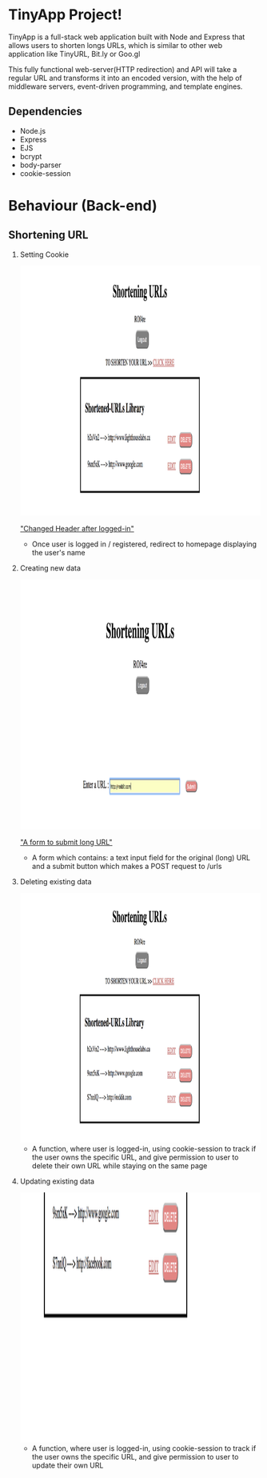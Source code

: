 # TinyApp Project!

  TinyApp is a full-stack web application built with Node and Express that allows users to shorten longs
  URLs, which is similar to other web application like TinyURL, Bit.ly or Goo.gl

  This fully functional web-server(HTTP redirection) and API  will take a regular URL and transforms it into an encoded version, with the help of middleware servers, event-driven programming, and template engines.

## Dependencies

  - Node.js
  - Express
  - EJS
  - bcrypt
  - body-parser
  - cookie-session

# Behaviour (Back-end)

  ## Shortening URL

  1. Setting Cookie

      <img src="./docs/signedin.png" alt="signedin" width=1000 height="500">

      ["Changed Header after logged-in"](https://github.com/alynnlp/tweeter/blob/master/docs/signedin.png?raw=true)

      - Once user is logged in / registered, redirect to homepage displaying the user's name   

  2. Creating new data

      <img src="./docs/generating.png" alt="generatingurl" width=1000 height="500">

      ["A form to submit long URL"](https://github.com/alynnlp/tweeter/blob/master/docs/generating.png?raw=true)

      - A form which contains: a text input field for the original (long) URL and a submit button which makes a POST request to /urls

  3. Deleting existing data

      <img src="./docs/addedtodb.png" alt="uploaded" width=1000 height="500">

      - A function, where user is logged-in, using cookie-session to track if the user owns the specific URL, and give permission to user to delete their own URL while staying on the same page

  4. Updating existing data

      <img src="./docs/linkchanged.png" alt="linkchanged" width=1000 height="500">

      - A function, where user is logged-in, using cookie-session to track if the user owns the specific URL, and give permission to user to update their own URL
